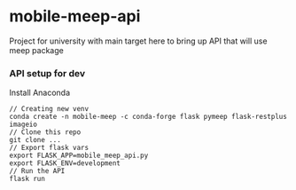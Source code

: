 # mobile-meep-api
 Project for university with main target here to bring up API that will use meep package

### API setup for dev

 Install Anaconda
 ```
 // Creating new venv
 conda create -n mobile-meep -c conda-forge flask pymeep flask-restplus imageio
 // Clone this repo
 git clone ...
 // Export flask vars
 export FLASK_APP=mobile_meep_api.py
 export FLASK_ENV=development
 // Run the API
 flask run
```
